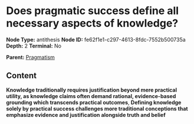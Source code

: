 # Does pragmatic success define all necessary aspects of knowledge?

**Node Type:** antithesis
**Node ID:** fe62f1e1-c297-4613-8fdc-7552b500735a
**Depth:** 2
**Terminal:** No

**Parent:** [Pragmatism](pragmatism.md)

## Content

**Knowledge traditionally requires justification beyond mere practical utility, as knowledge claims often demand rational, evidence-based grounding which transcends practical outcomes**, **Defining knowledge solely by practical success challenges more traditional conceptions that emphasize evidence and justification alongside truth and belief**
